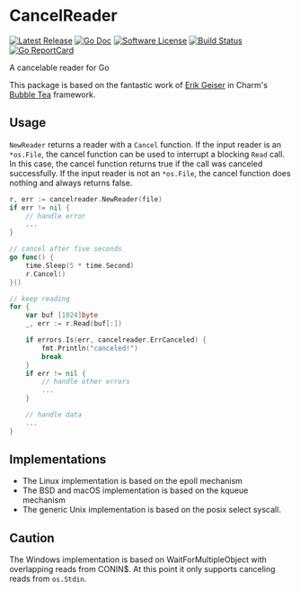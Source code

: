 # CancelReader

[![Latest Release](https://img.shields.io/github/release/muesli/cancelreader.svg?style=for-the-badge)](https://github.com/muesli/cancelreader/releases)
[![Go Doc](https://img.shields.io/badge/godoc-reference-blue.svg?style=for-the-badge)](https://pkg.go.dev/github.com/muesli/cancelreader)
[![Software License](https://img.shields.io/badge/license-MIT-blue.svg?style=for-the-badge)](/LICENSE)
[![Build Status](https://img.shields.io/github/workflow/status/muesli/cancelreader/build?style=for-the-badge)](https://github.com/muesli/cancelreader/actions)
[![Go ReportCard](https://goreportcard.com/badge/github.com/muesli/cancelreader?style=for-the-badge)](https://goreportcard.com/report/muesli/cancelreader)

A cancelable reader for Go

This package is based on the fantastic work of [Erik Geiser](https://github.com/erikgeiser)
in Charm's [Bubble Tea](https://github.com/charmbracelet/bubbletea) framework.

## Usage

`NewReader` returns a reader with a `Cancel` function. If the input reader is an
`*os.File`, the cancel function can be used to interrupt a blocking `Read` call.
In this case, the cancel function returns true if the call was canceled
successfully. If the input reader is not an `*os.File`, the cancel function does
nothing and always returns false.

```go
r, err := cancelreader.NewReader(file)
if err != nil {
    // handle error
    ...
}

// cancel after five seconds
go func() {
    time.Sleep(5 * time.Second)
    r.Cancel()
}()

// keep reading
for {
    var buf [1024]byte
    _, err := r.Read(buf[:])

    if errors.Is(err, cancelreader.ErrCanceled) {
        fmt.Println("canceled!")
        break
    }
    if err != nil {
        // handle other errors
        ...
    }

    // handle data
    ...
}
```

## Implementations

- The Linux implementation is based on the epoll mechanism
- The BSD and macOS implementation is based on the kqueue mechanism
- The generic Unix implementation is based on the posix select syscall.

## Caution

The Windows implementation is based on WaitForMultipleObject with overlapping
reads from CONIN$. At this point it only supports canceling reads from
`os.Stdin`.
